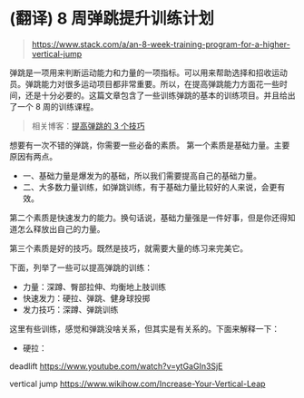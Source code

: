 # (翻译) 8 周弹跳提升训练计划
> https://www.stack.com/a/an-8-week-training-program-for-a-higher-vertical-jump

弹跳是一项用来判断运动能力和力量的一项指标。可以用来帮助选择和招收运动员。弹跳能力对很多运动项目都非常重要。所以，在提高弹跳能力方面花一些时间，还是十分必要的。这篇文章包含了一些训练弹跳的基本的训练项目。并且给出了一个 8 周的训练课程。

> 相关博客：[提高弹跳的 3 个技巧](https://www.stack.com/a/3-tips-to-instantly-increase-your-vertical-jump)

想要有一次不错的弹跳，你需要一些必备的素质。
第一个素质是基础力量。主要原因有两点。
  - 一、基础力量是爆发为的基础，所以我们需要提高自己的基础力量。
  - 二、大多数力量训练，如弹跳训练，有于基础力量比较好的人来说，会更有效。

第二个素质是快速发力的能力。换句话说，基础力量强是一件好事，但是你还得知道怎么释放出自己的力量。

第三个素质是好的技巧。既然是技巧，就需要大量的练习来完美它。

下面，列举了一些可以提高弹跳的训练：
  - 力量：深蹲、臀部拉伸、均衡地上肢训练
  - 快速发力：硬拉、弹跳、健身球投掷
  - 发力技巧：深蹲、弹跳训练

这里有些训练，感觉和弹跳没啥关系，但其实是有关系的。下面来解释一下：
 - 硬拉：

deadlift https://www.youtube.com/watch?v=ytGaGIn3SjE

vertical jump https://www.wikihow.com/Increase-Your-Vertical-Leap
